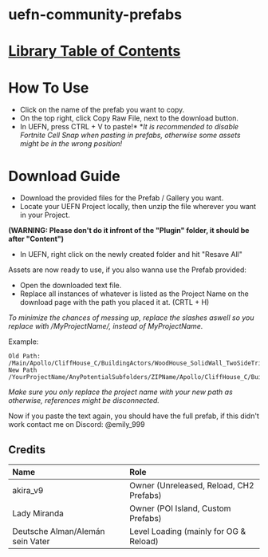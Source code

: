 # uefn-community-prefabs

# **[Library Table of Contents](/Table%20of%20Contents.md)**

# How To Use

- Click on the name of the prefab you want to copy.
- On the top right, click Copy Raw File, next to the download button.
- In UEFN, press CTRL + V to paste!*
            **It is recommended to disable Fortnite Cell Snap when pasting in prefabs, otherwise*
            *some assets might be in the wrong position!*     

# Download Guide

- Download the provided files for the Prefab / Gallery you want.
- Locate your UEFN Project locally, then unzip the file wherever you want in your Project. 

**(WARNING: Please don't do it infront of the "Plugin" folder, it should be after "Content")**
- In UEFN, right click on the newly created folder and hit "Resave All"

Assets are now ready to use, if you also wanna use the Prefab provided:

- Open the downloaded text file.
- Replace all instances of whatever is listed as the Project Name on the download page with the path you placed it at. (CRTL + H)

*To minimize the chances of messing up, replace the slashes aswell so you replace with /MyProjectName/, instead of MyProjectName.*

Example:
```
Old Path: /Main/Apollo/CliffHouse_C/BuildingActors/WoodHouse_SolidWall_TwoSideTrim
New Path /YourProjectName/AnyPotentialSubfolders/ZIPName/Apollo/CliffHouse_C/BuildingActors/WoodHouse_SolidWall_TwoSideTrim
```
*Make sure you only replace the project name with your new path as otherwise, references might be disconnected.*

Now if you paste the text again, you should have the full prefab, if this didn't work contact me on Discord: @emily_999

## Credits

| Name                                                 | Role                                                 |
| :--------------------------------------------------- | :--------------------------------------------------- |
| akira_v9                                             | Owner (Unreleased, Reload, CH2 Prefabs)              |
| Lady Miranda                                         | Owner (POI Island, Custom Prefabs)                   |
| Deutsche Alman/Alemán sein Vater                     | Level Loading (mainly for OG & Reload)               |
